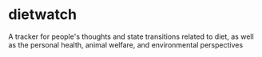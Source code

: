 # dietwatch
A tracker for people's thoughts and state transitions related to diet, as well as the personal health, animal welfare, and environmental perspectives

